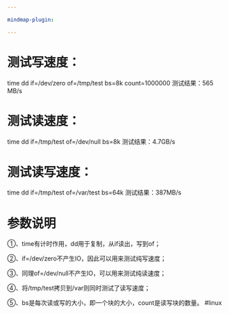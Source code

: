 ```yaml
---

mindmap-plugin: 

---
```

# 测试写速度：
 	
time dd if=/dev/zero of=/tmp/test bs=8k count=1000000
测试结果：565 MB/s



# 测试读速度：
 	
time dd if=/tmp/test of=/dev/null bs=8k
测试结果：4.7GB/s



# 测试读写速度：
 	
time dd if=/tmp/test of=/var/test bs=64k
测试结果：387MB/s


# 参数说明
①、time有计时作用，dd用于复制，从if读出，写到of；

②、if=/dev/zero不产生IO，因此可以用来测试纯写速度；

③、同理of=/dev/null不产生IO，可以用来测试纯读速度；

④、将/tmp/test拷贝到/var则同时测试了读写速度；

⑤、bs是每次读或写的大小，即一个块的大小，count是读写块的数量。
#linux 